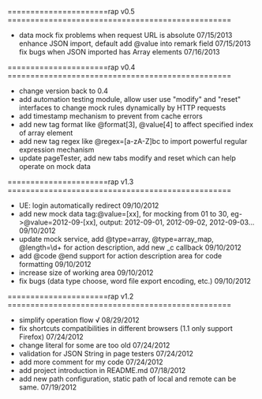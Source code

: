 ======================rap v0.5 =================================================
  * data mock
        fix problems when request URL is absolute 07/15/2013
        enhance JSON import, default add @value into remark field 07/15/2013
        fix bugs when JSON imported has Array<xxx> elements 07/16/2013

======================rap v0.4 =================================================
  * change version back to 0.4
  * add automation testing module, allow user use "modify" and "reset" interfaces to change mock rules dynamically by HTTP requests
  * add timestamp mechanism to prevent from cache errors
  * add new tag format like @format[3], @value[4] to affect specified index of array element
  * add new tag regex like @regex=[a-zA-Z]bc to import powerful regular expression mechanism
  * update pageTester, add new tabs modify and reset which can help operate on mock data

======================rap v1.3 =================================================
  * UE: login automatically redirect 09/10/2012
  * add new mock data tag:@value=[xx], for mocking from 01 to 30, eg->@value=2012-09-[xx], output: 2012-09-01, 2012-09-02, 2012-09-03...  09/10/2012
  * update mock service, add @type=array, @type=array_map, @length=\d+ for action description, add new _c callback  09/10/2012
  * add @code @end support for action description area for code formatting  09/10/2012
  * increase size of working area  09/10/2012
  * fix bugs (data type choose, word file export encoding, etc.)  09/10/2012

======================rap v1.2 =================================================
  * simplify operation flow √ 08/29/2012
  * fix shortcuts compatibilities in different browsers (1.1 only support Firefox)  07/24/2012
  * change literal for some are too old 07/24/2012
  * validation for JSON String in page testers 07/24/2012
  * add more comment for my code 07/24/2012
  * add project introduction in README.md 07/18/2012
  * add new path configuration, static path of local and remote can be same. 07/19/2012
